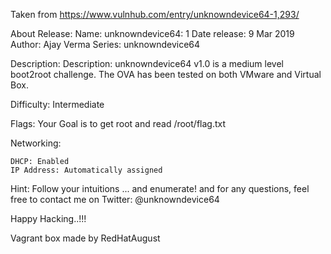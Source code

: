 Taken from https://www.vulnhub.com/entry/unknowndevice64-1,293/ 

About Release:
    Name: unknowndevice64: 1
    Date release: 9 Mar 2019
    Author: Ajay Verma
    Series: unknowndevice64

Description:
Description: unknowndevice64 v1.0 is a medium level boot2root challenge. The OVA has been tested on both VMware and Virtual Box.

Difficulty: Intermediate

Flags: Your Goal is to get root and read /root/flag.txt

Networking:

    DHCP: Enabled
    IP Address: Automatically assigned

Hint: Follow your intuitions ... and enumerate! and for any questions, feel free to contact me on Twitter: @unknowndevice64

Happy Hacking..!!!

Vagrant box made by RedHatAugust
